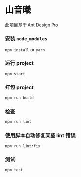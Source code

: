 # 山音曦

此项目基于 [Ant Design Pro](https://pro.ant.design)

### 安装 `node_modules`

`npm install` or `yarn`

### 运行 project

```bash
npm start
```

### 打包 project

```bash
npm run build
```

### 检查

```bash
npm run lint
```

### 使用脚本自动修复某些 lint 错误

```bash
npm run lint:fix
```

### 测试

```bash
npm test
```

